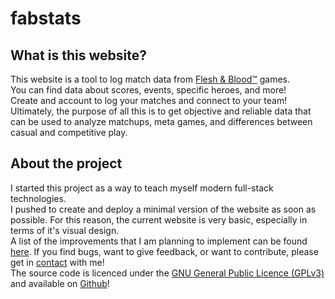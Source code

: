 # fabstats

## What is this website?
This website is a tool to log match data from [Flesh & Blood™](fabtcg.com) games.  
You can find data about scores, events, specific heroes, and more!  
Create and account to log your matches and connect to your team!  
Ultimately, the purpose of all this is to get objective and reliable data that can be used to analyze matchups, meta games, and differences between casual and competitive play.

## About the project
I started this project as a way to teach myself modern full-stack technologies.  
I pushed to create and deploy a minimal version of the website as soon as possible. For this reason, the current website is very basic, especially in terms of it's visual design.  
A list of the improvements that I am planning to implement can be found [here](https://docs.google.com/spreadsheets/d/1exop_D--T8YInfSe7mOj4aa1bxL14hmeg0r62cEDwwk/edit?usp=sharing). If you find bugs, want to give feedback, or want to contribute, please get in [contact](info.fabstats@gmail.com) with me!  
The source code is licenced under the [GNU General Public Licence (GPLv3)](https://www.gnu.org/licenses/gpl-3.0.en.html) and available on [Github](https://github.com/mjedieckmann/fabstats/)!  
